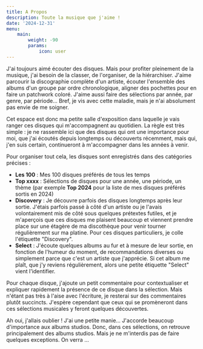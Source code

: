 ```yaml
---
title: A Propos
description: Toute la musique que j'aime !
date: '2024-12-31'
menu:
    main: 
        weight: -90
        params:
            icon: user
---
```


J'ai toujours aimé écouter des disques. Mais pour profiter pleinement de la musique, j'ai besoin de la classer, de l'organiser, de la hiérarchiser. J'aime parcourir la discographie complète d'un artiste, écouter l'ensemble des albums d'un groupe par ordre chronologique, aligner des pochettes pour en faire un patchwork coloré. J'aime aussi faire des sélections par année, par genre, par période... Bref, je vis avec cette maladie, mais je n'ai absolument pas envie de me soigner.

Cet espace est donc ma petite salle d'exposition dans laquelle je vais ranger ces disques qui m'accompagnent au quotidien. La règle est très simple : je ne rassemble ici que des disques qui ont une importance pour moi, que j'ai écoutés depuis longtemps ou découverts récemment, mais qui, j'en suis certain, continueront à m'accompagner dans les années à venir.

Pour organiser tout cela, les disques sont enregistrés dans des catégories précises :

- **Les 100** : Mes 100 disques préférés de tous les temps
- **Top xxxx** : Sélections de disques pour une année, une période, un thème (par exemple **Top 2024** pour la liste de mes disques préférés sortis en 2024)
- **Discovery** : Je découvre parfois des disques longtemps après leur sortie. J'étais parfois passé à côté d'un artiste ou je l'avais volontairement mis de côté sous quelques prétextes futiles, et je m'aperçois que ces disques me plaisent beaucoup et viennent prendre place sur une étagère de ma discothèque pour venir tourner régulièrement sur ma platine. Pour ces disques particuliers, je colle l'étiquette "Discovery".
- **Select** : J'écoute quelques albums au fur et à mesure de leur sortie, en fonction de l'humeur du moment, de recommandations diverses ou simplement parce que c'est un artiste que j'apprécie. Si cet album me plaît, que j'y reviens régulièrement, alors une petite étiquette "Select" vient l'identifier.

Pour chaque disque, j'ajoute un petit commentaire pour contextualiser et expliquer rapidement la présence de ce disque dans la sélection. Mais n'étant pas très à l'aise avec l'écriture, je resterai sur des commentaires plutôt succincts. J'espère cependant que ceux qui se promèneront dans ces sélections musicales y feront quelques découvertes.

Ah oui, j'allais oublier ! J'ai une petite manie... J'accorde beaucoup d'importance aux albums studios. Donc, dans ces sélections, on retrouve principalement des albums studios. Mais je ne m'interdis pas de faire quelques exceptions. On verra ...
